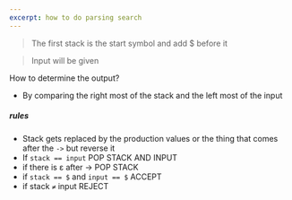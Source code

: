```yaml
---
excerpt: how to do parsing search
---
```

> The first stack is the start symbol and add $ before it

> Input will be given

How to determine the output?
- By comparing the right most of the stack and the left most of the input 

##### rules
- Stack gets replaced by the production values or the thing that comes after the `->` but reverse it
- If `stack == input` POP STACK AND INPUT
- if there is ε after -> POP STACK
- if `stack == $` and `input == $` ACCEPT
- if stack `≠` input REJECT